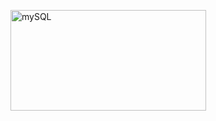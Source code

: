 
<p align-items= "center">

<a data-flickr-embed="true" href="https://www.flickr.com/photos/197661703@N05/53077117078/in/dateposted-public/" title="mySQL"><img src="https://live.staticflickr.com/65535/53077117078_7bd9787464_o.png" width="313" height="161" alt="mySQL"/></a>

</p>
